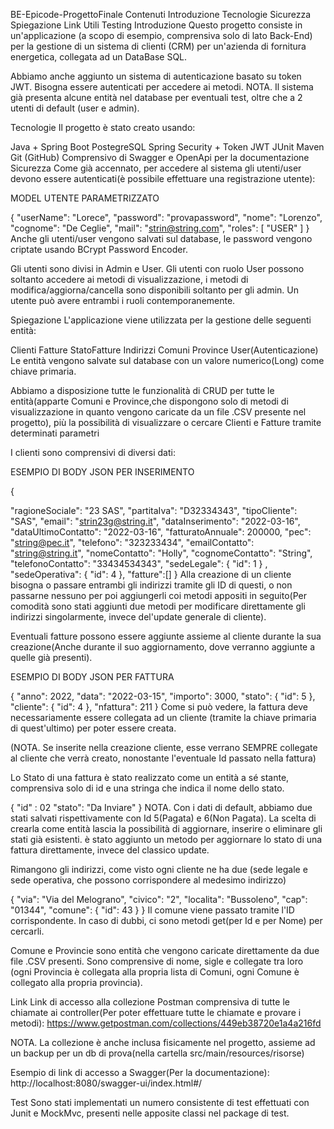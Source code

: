BE-Epicode-ProgettoFinale
Contenuti
Introduzione
Tecnologie
Sicurezza
Spiegazione
Link Utili
Testing
Introduzione
Questo progetto consiste in un'applicazione (a scopo di esempio, comprensiva solo di lato Back-End) per la gestione di un sistema di clienti (CRM) per un'azienda di fornitura energetica, collegata ad un DataBase SQL.

Abbiamo anche aggiunto un sistema di autenticazione basato su token JWT. Bisogna essere autenticati per accedere ai metodi. NOTA. Il sistema già presenta alcune entità nel database per eventuali test, oltre che a 2 utenti di default (user e admin).

Tecnologie
Il progetto è stato creato usando:

Java + Spring Boot
PostegreSQL
Spring Security + Token JWT
JUnit
Maven
Git (GitHub)
Comprensivo di Swagger e OpenApi per la documentazione
Sicurezza
Come già accennato, per accedere al sistema gli utenti/user devono essere autenticati(è possibile effettuare una registrazione utente):

MODEL UTENTE PARAMETRIZZATO

{
  "userName": "Lorece",
  "password": "provapassword",
  "nome": "Lorenzo",
  "cognome": "De Ceglie",
  "mail": "strin@string.com",
  "roles": [
    "USER"
  ]
}
Anche gli utenti/user vengono salvati sul database, le password vengono criptate usando BCrypt Password Encoder.

Gli utenti sono divisi in Admin e User. Gli utenti con ruolo User possono soltanto accedere ai metodi di visualizzazione, i metodi di modifica/aggiorna/cancella sono disponibili soltanto per gli admin. Un utente può avere entrambi i ruoli contemporanemente.

Spiegazione
L'applicazione viene utilizzata per la gestione delle seguenti entità:

Clienti
Fatture
StatoFatture
Indirizzi
Comuni
Province
User(Autenticazione)
Le entità vengono salvate sul database con un valore numerico(Long) come chiave primaria.

Abbiamo a disposizione tutte le funzionalità di CRUD per tutte le entità(apparte Comuni e Province,che dispongono solo di metodi di visualizzazione in quanto vengono caricate da un file .CSV presente nel progetto), più la possibilità di visualizzare o cercare Clienti e Fatture tramite determinati parametri

I clienti sono comprensivi di diversi dati:

ESEMPIO DI BODY JSON PER INSERIMENTO

{
   
  "ragioneSociale": "23 SAS",
  "partitaIva": "D32334343",
  "tipoCliente": "SAS",
  "email": "strin23g@string.it",
  "dataInserimento": "2022-03-16",
  "dataUltimoContatto": "2022-03-16",
  "fatturatoAnnuale": 200000,
  "pec": "string@pec.it",
  "telefono": "323233434",
  "emailContatto": "string@string.it",
  "nomeContatto": "Holly",
  "cognomeContatto": "String",
  "telefonoContatto": "33434534343",
  "sedeLegale": {
    "id": 1
    }
  ,
  "sedeOperativa": {
    "id": 4
    },
  "fatture":[]
}
Alla creazione di un cliente bisogna o passare entrambi gli indirizzi tramite gli ID di questi, o non passarne nessuno per poi aggiungerli coi metodi appositi in seguito(Per comodità sono stati aggiunti due metodi per modificare direttamente gli indirizzi singolarmente, invece del'update generale di cliente).

Eventuali fatture possono essere aggiunte assieme al cliente durante la sua creazione(Anche durante il suo aggiornamento, dove verranno aggiunte a quelle già presenti).

ESEMPIO DI BODY JSON PER FATTURA

{
  "anno": 2022,
  "data": "2022-03-15",
  "importo": 3000,
  "stato": {
    "id": 5
  },
  "cliente": {
    "id": 4
  },
    "nfattura": 211
  }
Come si può vedere, la fattura deve necessariamente essere collegata ad un cliente (tramite la chiave primaria di quest'ultimo) per poter essere creata.

(NOTA. Se inserite nella creazione cliente, esse verrano SEMPRE collegate al cliente che verrà creato, nonostante l'eventuale Id passato nella fattura)

Lo Stato di una fattura è stato realizzato come un entità a sé stante, comprensiva solo di id e una stringa che indica il nome dello stato.

{
  "id" : 02
  "stato": "Da Inviare"
}
NOTA. Con i dati di default, abbiamo due stati salvati rispettivamente con Id 5(Pagata) e 6(Non Pagata). La scelta di crearla come entità lascia la possibilità di aggiornare, inserire o eliminare gli stati già esistenti. è stato aggiunto un metodo per aggiornare lo stato di una fattura direttamente, invece del classico update.

Rimangono gli indirizzi, come visto ogni cliente ne ha due (sede legale e sede operativa, che possono corrispondere al medesimo indirizzo)

{
  "via": "Via del Melograno",
  "civico": "2",
  "localita": "Bussoleno",
  "cap": "01344",
  "comune": {
    "id": 43
  }
}
Il comune viene passato tramite l'ID corrispondente. In caso di dubbi, ci sono metodi get(per Id e per Nome) per cercarli.

Comune e Provincie sono entità che vengono caricate direttamente da due file .CSV presenti. Sono comprensive di nome, sigle e collegate tra loro (ogni Provincia è collegata alla propria lista di Comuni, ogni Comune è collegato alla propria provincia).

Link
Link di accesso alla collezione Postman comprensiva di tutte le chiamate ai controller(Per poter effettuare tutte le chiamate e provare i metodi): https://www.getpostman.com/collections/449eb38720e1a4a216fd

NOTA. La collezione è anche inclusa fisicamente nel progetto, assieme ad un backup per un db di prova(nella cartella src/main/resources/risorse)

Esempio di link di accesso a Swagger(Per la documentazione): http://localhost:8080/swagger-ui/index.html#/

Test
Sono stati implementati un numero consistente di test effettuati con Junit e MockMvc, presenti nelle apposite classi nel package di test.
